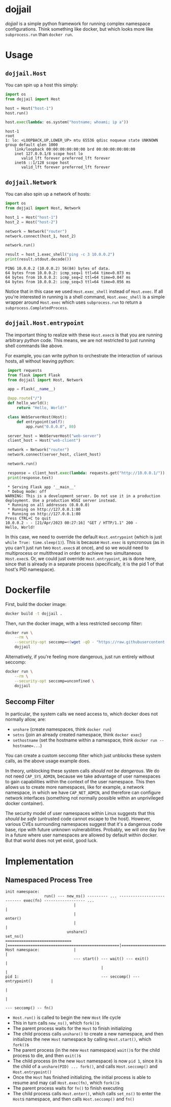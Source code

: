 # dojjail

*dojjail* is a simple python framework for running complex namespace configurations.
Think something like docker, but which looks more like `subprocess.run` than `docker run`.

# Usage

## `dojjail.Host`

You can spin up a host this simply:

```python
import os
from dojjail import Host

host = Host("host-1")
host.run()

host.exec(lambda: os.system("hostname; whoami; ip a"))
```
```
host-1
root
1: lo: <LOOPBACK,UP,LOWER_UP> mtu 65536 qdisc noqueue state UNKNOWN group default qlen 1000
    link/loopback 00:00:00:00:00:00 brd 00:00:00:00:00:00
    inet 127.0.0.1/8 scope host lo
       valid_lft forever preferred_lft forever
    inet6 ::1/128 scope host
       valid_lft forever preferred_lft forever
```

## `dojjail.Network`

You can also spin up a network of hosts:

```python
import os
from dojjail import Host, Network

host_1 = Host("host-1")
host_2 = Host("host-2")

network = Network("router")
network.connect(host_1, host_2)

network.run()

result = host_1.exec_shell("ping -c 3 10.0.0.2")
print(result.stdout.decode())
```
```
PING 10.0.0.2 (10.0.0.2) 56(84) bytes of data.
64 bytes from 10.0.0.2: icmp_seq=1 ttl=64 time=0.073 ms
64 bytes from 10.0.0.2: icmp_seq=2 ttl=64 time=0.047 ms
64 bytes from 10.0.0.2: icmp_seq=3 ttl=64 time=0.056 ms
```

Notice that in this case we used `Host.exec_shell` instead of `Host.exec`.
If all you're interested in running is a shell command, `Host.exec_shell` is a simple wrapper around `Host.exec` which uses `subprocess.run` to return a `subprocess.CompletedProcess`.

## `dojjail.Host.entrypoint`

The important thing to realize with these `Host.exec`s is that you are running arbitrary *python* code.
This means, we are not restricted to just running shell commands like above.

For example, you can write python to orchestrate the interaction of various hosts, all without leaving python:

```python
 import requests
 from flask import Flask
 from dojjail import Host, Network

 app = Flask(__name__)

 @app.route("/")
 def hello_world():
     return "Hello, World!"

 class WebServerHost(Host):
     def entrypoint(self):
         app.run("0.0.0.0", 80)

 server_host = WebServerHost("web-server")
 client_host = Host("web-client")

 network = Network("router")
 network.connect(server_host, client_host)

 network.run()

 response = client_host.exec(lambda: requests.get("http://10.0.0.1/"))
 print(response.text)
```
```
 * Serving Flask app '__main__'
 * Debug mode: off
WARNING: This is a development server. Do not use it in a production deployment. Use a production WSGI server instead.
 * Running on all addresses (0.0.0.0)
 * Running on http://127.0.0.1:80
 * Running on http://127.0.0.1:80
Press CTRL+C to quit
10.0.0.2 - - [21/Apr/2023 00:27:16] "GET / HTTP/1.1" 200 -
Hello, World!
```

In this case, we need to override the default `Host.entrypoint` (which is just `while True: time.sleep(1)`).
This is because `Host.exec` is syncronous (as in you can't just run two `Host.exec`s at once), and so we would need to multiprocess or multithread in order to achieve two simultaneous `Host.exec`s.
Or, we could just override `Host.entrypoint`, as is done here, since that is already in a separate process (specifically, it is the pid 1 of that host's PID namespace).

# Dockerfile

First, build the docker image:
```sh
docker build -t dojjail .
```

Then, run the docker image, with a less restricted seccomp filter:
```sh
docker run \
    --rm \
    --security-opt seccomp=<(wget -qO - "https://raw.githubusercontent.com/moby/moby/master/profiles/seccomp/default.json" | jq '.syscalls += [{"names": ["unshare", "setns", "sethostname"], "action": "SCMP_ACT_ALLOW"}]') \
    dojjail
```

Alternatively, if you're feeling more dangerous, just run entirely without seccomp:
```sh
docker run \
    --rm \
    --security-opt seccomp=unconfined \
    dojjail
```

## Seccomp Filter

In particular, the system calls we need access to, which docker does not normally allow, are:
- `unshare` (create namespaces, think `docker run`)
- `setns` (join an already created namespace, think `docker exec`)
- `sethostname` (set the hostname within a namespace, think `docker run --hostname=...`)

You can create a custom seccomp filter which just unblocks these system calls, as the above usage example does.

In theory, unblocking these system calls *should not be dangerous*.
We do not need `CAP_SYS_ADMIN`, because we take advantage of user namespaces to gain capabilities within the context of the user namespace.
This then allows us to create more namespaces, like for example, a network namespace, in which we have `CAP_NET_ADMIN`, and therefore can configure network interfaces (something not normally possible within an unprivileged docker container).

The security model of user namespaces within Linux suggests that this *should be safe* (untrusted code cannot escape to the host).
However, various CVEs surrounding namespaces suggest that it's a dangerous code base, ripe with future unknown vulnerabilities.
Probably, we will one day live in a future where user namespaces are allowed by default within docker.
But that world does not yet exist, good luck.


# Implementation

## Namespaced Process Tree

```
init namespace:
                 run() --- new_ns() --------- ... --------------------------- exec(fn) ------------------ ...
                              |                                                 |
                              |                                               enter()
                              |                                                 |
                           unshare()                                          set_ns()
============================= |=================================================|============================
Host namespace:               |                                                 |
                              --- start() --- wait() --- exit()                 |
                                          |                                     |
pid 1:                                    --- seccomp() --- entrypoint()        |
                                                                                |
                                                                                |
                                                                                --- seccomp() -- fn()
```

- `Host.run()` is called to begin the new `Host` life cycle
- This in turn calls `new_ns()`, which `fork()`s
- The parent process waits for the `Host` to finish initializing
- The child process calls `unshare()` to create a new namespace, and then initializes the new `Host` namespace by calling `Host.start()`, which `fork()`s
- The parent process (in the new `Host` namespace) `wait()`s for the child process to die, and then `exit()`s
- The child process (in the new `Host` namespace) is now `pid 1`, since it is the child of a `unshare(PID) ... fork()`, and calls `Host.seccomp()` and `Host.entrypoint()`
- Once the `Host` has finished initializing, the initial process is able to resume and may call `Host.exec(fn)`, which `fork()`s
- The parent process waits for `fn()` to finish executing
- The child process calls `Host.enter()`, which calls `set_ns()` to enter the `Host`s namespace, and then calls `Host.seccomp()` and `fn()`
